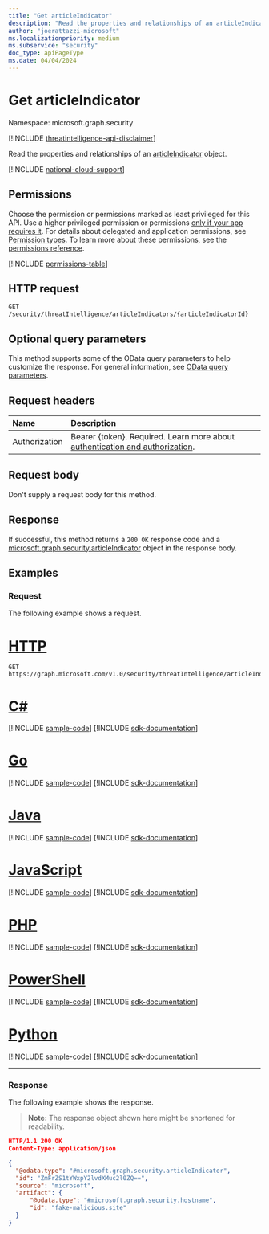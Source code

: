 ```yaml
---
title: "Get articleIndicator"
description: "Read the properties and relationships of an articleIndicator object."
author: "joerattazzi-microsoft"
ms.localizationpriority: medium
ms.subservice: "security"
doc_type: apiPageType
ms.date: 04/04/2024
---
```


# Get articleIndicator

Namespace: microsoft.graph.security

[!INCLUDE [threatintelligence-api-disclaimer](../../includes/threatintelligence-api-disclaimer.md)]

Read the properties and relationships of an [articleIndicator](../resources/security-articleindicator.md) object.

[!INCLUDE [national-cloud-support](../../includes/global-only.md)]

## Permissions

Choose the permission or permissions marked as least privileged for this API. Use a higher privileged permission or permissions [only if your app requires it](/graph/permissions-overview#best-practices-for-using-microsoft-graph-permissions). For details about delegated and application permissions, see [Permission types](/graph/permissions-overview#permission-types). To learn more about these permissions, see the [permissions reference](/graph/permissions-reference).

<!-- { "blockType": "permissions", "name": "security_articleindicator_get" } -->
[!INCLUDE [permissions-table](../includes/permissions/security-articleindicator-get-permissions.md)]

## HTTP request

<!-- {
  "blockType": "ignored"
}
-->

```http
GET /security/threatIntelligence/articleIndicators/{articleIndicatorId}
```

## Optional query parameters

This method supports some of the OData query parameters to help customize the response. For general information, see [OData query parameters](/graph/query-parameters).

## Request headers

| Name          | Description               |
| :------------ | :------------------------ |
|Authorization|Bearer {token}. Required. Learn more about [authentication and authorization](/graph/auth/auth-concepts).|

## Request body

Don't supply a request body for this method.

## Response

If successful, this method returns a `200 OK` response code and a [microsoft.graph.security.articleIndicator](../resources/security-articleindicator.md) object in the response body.

## Examples

### Request

The following example shows a request.

# [HTTP](#tab/http)
<!-- {
  "blockType": "request",
  "name": "get_articleindicator",
  "sampleKeys": ["ZmFrZS1tYWxpY2lvdXMuc2l0ZQ=="]
}
-->

```msgraph-interactive
GET https://graph.microsoft.com/v1.0/security/threatIntelligence/articleIndicators/ZmFrZS1tYWxpY2lvdXMuc2l0ZQ==
```

# [C#](#tab/csharp)
[!INCLUDE [sample-code](../includes/snippets/csharp/get-articleindicator-csharp-snippets.md)]
[!INCLUDE [sdk-documentation](../includes/snippets/snippets-sdk-documentation-link.md)]

# [Go](#tab/go)
[!INCLUDE [sample-code](../includes/snippets/go/get-articleindicator-go-snippets.md)]
[!INCLUDE [sdk-documentation](../includes/snippets/snippets-sdk-documentation-link.md)]

# [Java](#tab/java)
[!INCLUDE [sample-code](../includes/snippets/java/get-articleindicator-java-snippets.md)]
[!INCLUDE [sdk-documentation](../includes/snippets/snippets-sdk-documentation-link.md)]

# [JavaScript](#tab/javascript)
[!INCLUDE [sample-code](../includes/snippets/javascript/get-articleindicator-javascript-snippets.md)]
[!INCLUDE [sdk-documentation](../includes/snippets/snippets-sdk-documentation-link.md)]

# [PHP](#tab/php)
[!INCLUDE [sample-code](../includes/snippets/php/get-articleindicator-php-snippets.md)]
[!INCLUDE [sdk-documentation](../includes/snippets/snippets-sdk-documentation-link.md)]

# [PowerShell](#tab/powershell)
[!INCLUDE [sample-code](../includes/snippets/powershell/get-articleindicator-powershell-snippets.md)]
[!INCLUDE [sdk-documentation](../includes/snippets/snippets-sdk-documentation-link.md)]

# [Python](#tab/python)
[!INCLUDE [sample-code](../includes/snippets/python/get-articleindicator-python-snippets.md)]
[!INCLUDE [sdk-documentation](../includes/snippets/snippets-sdk-documentation-link.md)]

---

### Response

The following example shows the response.

> **Note:** The response object shown here might be shortened for readability.

<!-- {
  "blockType": "response",
  "truncated": true,
  "@odata.type": "microsoft.graph.security.articleIndicator"
}
-->

```json
HTTP/1.1 200 OK
Content-Type: application/json

{
  "@odata.type": "#microsoft.graph.security.articleIndicator",
  "id": "ZmFrZS1tYWxpY2lvdXMuc2l0ZQ==",
  "source": "microsoft",
  "artifact": {
      "@odata.type": "#microsoft.graph.security.hostname",
      "id": "fake-malicious.site"
  }
}
```
